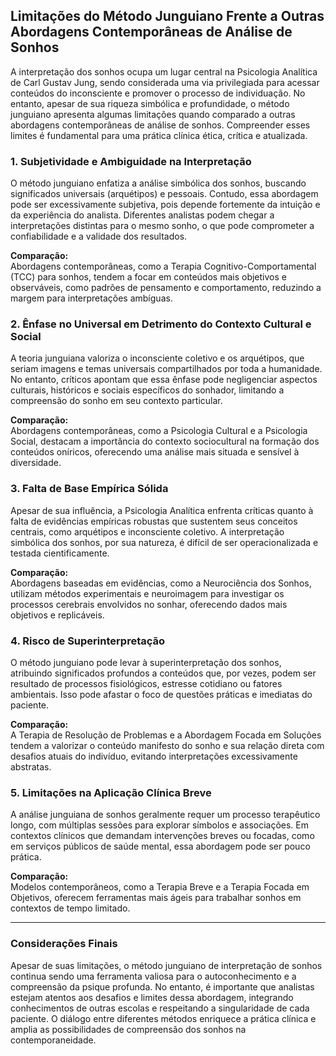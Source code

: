
## Limitações do Método Junguiano Frente a Outras Abordagens Contemporâneas de Análise de Sonhos

A interpretação dos sonhos ocupa um lugar central na Psicologia Analítica de Carl Gustav Jung, sendo considerada uma via privilegiada para acessar conteúdos do inconsciente e promover o processo de individuação. No entanto, apesar de sua riqueza simbólica e profundidade, o método junguiano apresenta algumas limitações quando comparado a outras abordagens contemporâneas de análise de sonhos. Compreender esses limites é fundamental para uma prática clínica ética, crítica e atualizada.

### 1. Subjetividade e Ambiguidade na Interpretação

O método junguiano enfatiza a análise simbólica dos sonhos, buscando significados universais (arquétipos) e pessoais. Contudo, essa abordagem pode ser excessivamente subjetiva, pois depende fortemente da intuição e da experiência do analista. Diferentes analistas podem chegar a interpretações distintas para o mesmo sonho, o que pode comprometer a confiabilidade e a validade dos resultados.

**Comparação:**  
Abordagens contemporâneas, como a Terapia Cognitivo-Comportamental (TCC) para sonhos, tendem a focar em conteúdos mais objetivos e observáveis, como padrões de pensamento e comportamento, reduzindo a margem para interpretações ambíguas.

### 2. Ênfase no Universal em Detrimento do Contexto Cultural e Social

A teoria junguiana valoriza o inconsciente coletivo e os arquétipos, que seriam imagens e temas universais compartilhados por toda a humanidade. No entanto, críticos apontam que essa ênfase pode negligenciar aspectos culturais, históricos e sociais específicos do sonhador, limitando a compreensão do sonho em seu contexto particular.

**Comparação:**  
Abordagens contemporâneas, como a Psicologia Cultural e a Psicologia Social, destacam a importância do contexto sociocultural na formação dos conteúdos oníricos, oferecendo uma análise mais situada e sensível à diversidade.

### 3. Falta de Base Empírica Sólida

Apesar de sua influência, a Psicologia Analítica enfrenta críticas quanto à falta de evidências empíricas robustas que sustentem seus conceitos centrais, como arquétipos e inconsciente coletivo. A interpretação simbólica dos sonhos, por sua natureza, é difícil de ser operacionalizada e testada cientificamente.

**Comparação:**  
Abordagens baseadas em evidências, como a Neurociência dos Sonhos, utilizam métodos experimentais e neuroimagem para investigar os processos cerebrais envolvidos no sonhar, oferecendo dados mais objetivos e replicáveis.

### 4. Risco de Superinterpretação

O método junguiano pode levar à superinterpretação dos sonhos, atribuindo significados profundos a conteúdos que, por vezes, podem ser resultado de processos fisiológicos, estresse cotidiano ou fatores ambientais. Isso pode afastar o foco de questões práticas e imediatas do paciente.

**Comparação:**  
A Terapia de Resolução de Problemas e a Abordagem Focada em Soluções tendem a valorizar o conteúdo manifesto do sonho e sua relação direta com desafios atuais do indivíduo, evitando interpretações excessivamente abstratas.

### 5. Limitações na Aplicação Clínica Breve

A análise junguiana de sonhos geralmente requer um processo terapêutico longo, com múltiplas sessões para explorar símbolos e associações. Em contextos clínicos que demandam intervenções breves ou focadas, como em serviços públicos de saúde mental, essa abordagem pode ser pouco prática.

**Comparação:**  
Modelos contemporâneos, como a Terapia Breve e a Terapia Focada em Objetivos, oferecem ferramentas mais ágeis para trabalhar sonhos em contextos de tempo limitado.

---

### Considerações Finais

Apesar de suas limitações, o método junguiano de interpretação de sonhos continua sendo uma ferramenta valiosa para o autoconhecimento e a compreensão da psique profunda. No entanto, é importante que analistas estejam atentos aos desafios e limites dessa abordagem, integrando conhecimentos de outras escolas e respeitando a singularidade de cada paciente. O diálogo entre diferentes métodos enriquece a prática clínica e amplia as possibilidades de compreensão dos sonhos na contemporaneidade.
```
